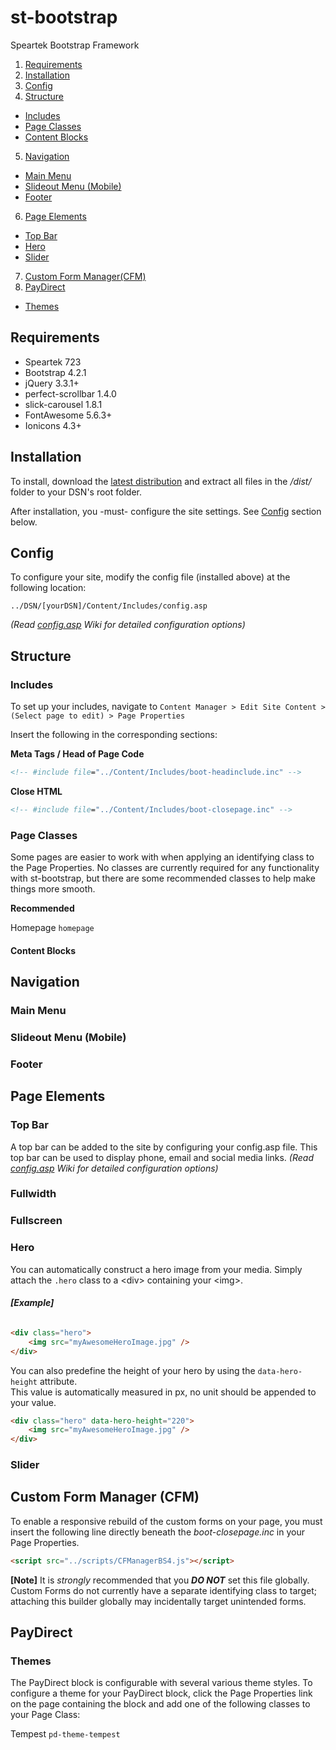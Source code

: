 # st-bootstrap
Speartek Bootstrap Framework

1. [Requirements](#requirements)
2. [Installation](#installation)
3. [Config](#config)
4. [Structure](#structure)
  - [Includes](#includes)
  - [Page Classes](#page-classes)
  - [Content Blocks](#content-blocks)
5. [Navigation](#navigation)
  - [Main Menu](#main-menu)
  - [Slideout Menu (Mobile)](#slideout-menu-mobile)
  - [Footer](#footer)
6. [Page Elements](#page-elements)
  - [Top Bar](#top-bar)
  - [Hero](#hero)
  - [Slider](#slider)
7. [Custom Form Manager(CFM)](#custom-form-manager-cfm)
8. [PayDirect](#paydirect)
  - [Themes](#themes)

## Requirements
- Speartek 723
- Bootstrap 4.2.1
- jQuery 3.3.1+
- perfect-scrollbar 1.4.0
- slick-carousel 1.8.1
- FontAwesome 5.6.3+
- Ionicons 4.3+

## Installation
To install, download the [latest distribution](#download) and extract all files in the */dist/* folder to your DSN's root folder.

After installation, you -must- configure the site settings. See [Config](#config) section below.

## Config
To configure your site, modify the config file (installed above) at the following location:

```
../DSN/[yourDSN]/Content/Includes/config.asp
```

*(Read [config.asp](#) Wiki for detailed configuration options)*

## Structure
### Includes
To set up your includes, navigate to `Content Manager > Edit Site Content > (Select page to edit) > Page Properties`

Insert the following in the corresponding sections:

**Meta Tags / Head of Page Code**
```asp
<!-- #include file="../Content/Includes/boot-headinclude.inc" -->
```
**Close HTML**
```asp
<!-- #include file="../Content/Includes/boot-closepage.inc" -->
```

### Page Classes
Some pages are easier to work with when applying an identifying class to the Page Properties. No classes are currently required for any functionality with st-bootstrap, but there are some recommended classes to help make things more smooth.

**Recommended**

Homepage `homepage`

#### Content Blocks

## Navigation

### Main Menu

### Slideout Menu (Mobile)

### Footer

## Page Elements
### Top Bar
A top bar can be added to the site by configuring your config.asp file. This top bar can be used to display phone, email and social media links.
*(Read [config.asp](#) Wiki for detailed configuration options)*


### Fullwidth

### Fullscreen

### Hero
You can automatically construct a hero image from your media. Simply attach the `.hero` class to a &lt;div&gt; containing your &lt;img&gt;.

###### **[Example]**
```html
<div class="hero">
    <img src="myAwesomeHeroImage.jpg" />
</div>
```

You can also predefine the height of your hero by using the ```data-hero-height``` attribute.\
This value is automatically measured in px, no unit should be appended to your value.
```html
<div class="hero" data-hero-height="220">
    <img src="myAwesomeHeroImage.jpg" />
</div>
```

### Slider

## Custom Form Manager (CFM)
To enable a responsive rebuild of the custom forms on your page, you must insert the following line directly beneath the *boot-closepage.inc* in your Page Properties.

```html
<script src="../scripts/CFManagerBS4.js"></script>
```

**[Note]** It is _strongly_ recommended that you **_DO NOT_** set this file globally. Custom Forms do not currently have a separate identifying class to target; attaching this builder globally may incidentally target unintended forms.

## PayDirect

### Themes
The PayDirect block is configurable with several various theme styles.
To configure a theme for your PayDirect block, click the Page Properties link on the page containing the block and add one of the following classes to your Page Class:

Tempest `pd-theme-tempest`